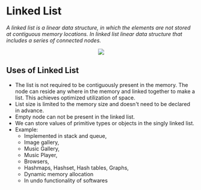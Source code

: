 # Linked List
 _A linked list is a linear data structure, in which the elements are not stored at contiguous memory locations. In linked list  linear data structure that includes a series of connected nodes._

<p align="center">
    <img src="https://cdn.programiz.com/sites/tutorial2program/files/linked-list-concept.png">
</p>

## Uses of Linked List
- The list is not required to be contiguously present in the memory. The node can reside any where in the memory and linked together to make a list. This achieves optimized utilization of space.
- List size is limited to the memory size and doesn't need to be declared in advance.
- Empty node can not be present in the linked list.
- We can store values of primitive types or objects in the singly linked list.
- Example: 
    - Implemented in stack and queue, 
    - Image gallery, 
    - Music Gallery, 
    - Music Player, 
    - Browsers, 
    - Hashmaps, Hashset, Hash tables, Graphs,
    - Dynamic memory allocation
    - In undo functionality of softwares
